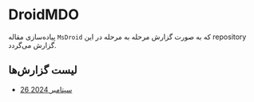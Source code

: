 # DroidMDO
پیاده‌سازی مقاله `MsDroid` که به صورت گزارش مرحله به مرحله در این repository گزارش می‌گردد.

## لیست گزارش‌ها
- [26 سپتامبر 2024](https://github.com/aboyou/DroidMDO/tree/main/Reports/26-09-2024)

